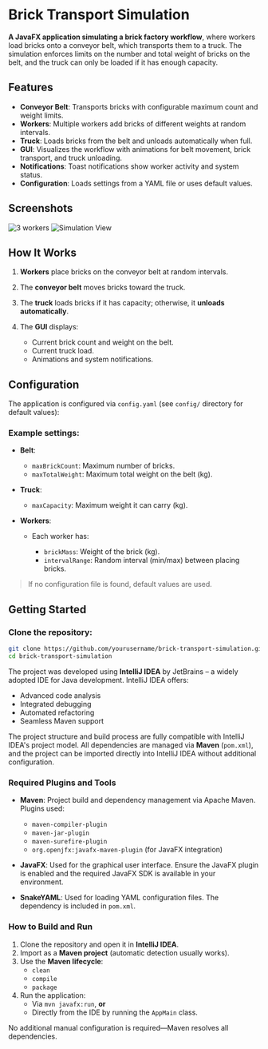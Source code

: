 # Brick Transport Simulation

**A JavaFX application simulating a brick factory workflow**, where workers load bricks onto a conveyor belt, which transports them to a truck.
The simulation enforces limits on the number and total weight of bricks on the belt, and the truck can only be loaded if it has enough capacity.


## Features

* **Conveyor Belt**: Transports bricks with configurable maximum count and weight limits.
* **Workers**: Multiple workers add bricks of different weights at random intervals.
* **Truck**: Loads bricks from the belt and unloads automatically when full.
* **GUI**: Visualizes the workflow with animations for belt movement, brick transport, and truck unloading.
* **Notifications**: Toast notifications show worker activity and system status.
* **Configuration**: Loads settings from a YAML file or uses default values.
  
## Screenshots

![3 workers](https://github.com/user-attachments/assets/3437e658-8583-4b75-aa70-677275e026d2)
![Simulation View](https://github.com/user-attachments/assets/a269267b-f47d-4b5f-a631-98c3ff168077)


## How It Works

1. **Workers** place bricks on the conveyor belt at random intervals.
2. The **conveyor belt** moves bricks toward the truck.
3. The **truck** loads bricks if it has capacity; otherwise, it **unloads automatically**.
4. The **GUI** displays:

   * Current brick count and weight on the belt.
   * Current truck load.
   * Animations and system notifications.


## Configuration

The application is configured via `config.yaml` (see `config/` directory for default values):

### Example settings:

* **Belt**:

  * `maxBrickCount`: Maximum number of bricks.
  * `maxTotalWeight`: Maximum total weight on the belt (kg).

* **Truck**:

  * `maxCapacity`: Maximum weight it can carry (kg).

* **Workers**:

  * Each worker has:

    * `brickMass`: Weight of the brick (kg).
    * `intervalRange`: Random interval (min/max) between placing bricks.

> If no configuration file is found, default values are used.


## Getting Started

### Clone the repository:

```bash
git clone https://github.com/yourusername/brick-transport-simulation.git
cd brick-transport-simulation
```

The project was developed using **IntelliJ IDEA** by JetBrains – a widely adopted IDE for Java development. IntelliJ IDEA offers:

- Advanced code analysis  
- Integrated debugging  
- Automated refactoring  
- Seamless Maven support  

The project structure and build process are fully compatible with IntelliJ IDEA's project model. All dependencies are managed via **Maven** (`pom.xml`), and the project can be imported directly into IntelliJ IDEA without additional configuration.


### Required Plugins and Tools

- **Maven**: Project build and dependency management via Apache Maven. Plugins used:
  - `maven-compiler-plugin`
  - `maven-jar-plugin`
  - `maven-surefire-plugin`
  - `org.openjfx:javafx-maven-plugin` (for JavaFX integration)

- **JavaFX**: Used for the graphical user interface. Ensure the JavaFX plugin is enabled and the required JavaFX SDK is available in your environment.
- **SnakeYAML**: Used for loading YAML configuration files. The dependency is included in `pom.xml`.


### How to Build and Run

1. Clone the repository and open it in **IntelliJ IDEA**.
2. Import as a **Maven project** (automatic detection usually works).
3. Use the **Maven lifecycle**:  
   - `clean`  
   - `compile`  
   - `package`  
4. Run the application:
   - Via `mvn javafx:run`, **or**
   - Directly from the IDE by running the `AppMain` class.

No additional manual configuration is required—Maven resolves all dependencies.
